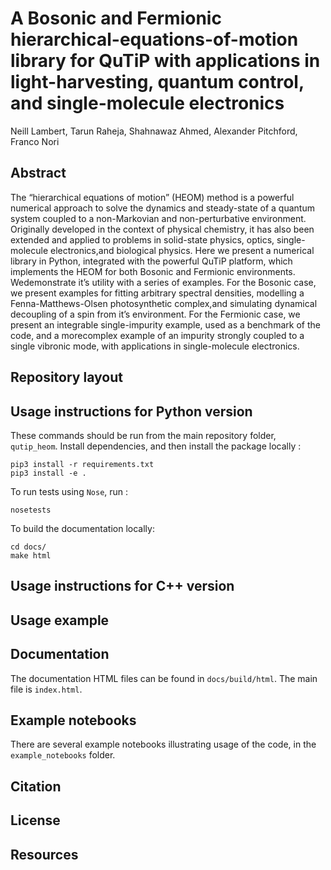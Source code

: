 # A Bosonic and Fermionic hierarchical-equations-of-motion library for QuTiP with applications in light-harvesting, quantum control, and single-molecule electronics

Neill Lambert, Tarun Raheja, Shahnawaz Ahmed, Alexander Pitchford, Franco Nori 

## Abstract

The “hierarchical equations of motion” (HEOM) method is a powerful numerical approach to solve the dynamics and steady-state of a quantum system coupled to a non-Markovian and non-perturbative environment. Originally developed in the context of physical chemistry, it has also been extended and applied to problems in solid-state physics, optics, single-molecule electronics,and biological physics. Here we present a numerical library in Python, integrated with the powerful QuTiP platform, which implements the HEOM for both Bosonic and Fermionic environments. Wedemonstrate it’s utility with a series of examples.  For the Bosonic case, we present examples for fitting arbitrary spectral densities, modelling a Fenna-Matthews-Olsen photosynthetic complex,and simulating dynamical decoupling of a spin from it’s environment.  For the Fermionic case, we present an integrable single-impurity example, used as a benchmark of the code, and a morecomplex example of an impurity strongly coupled to a single vibronic mode, with applications in single-molecule electronics.

## Repository layout

## Usage instructions for Python version

These commands should be run from the main repository folder, `qutip_heom`.
Install dependencies, and then install the package locally :
```
pip3 install -r requirements.txt
pip3 install -e .
```
To run tests using `Nose`, run :
```
nosetests
```
To build the documentation locally:
```
cd docs/
make html
```
## Usage instructions for C++ version

## Usage example

## Documentation

The documentation HTML files can be found in `docs/build/html`. The main file is `index.html`.

## Example notebooks

There are several example notebooks illustrating usage of the code, in the `example_notebooks` folder.

## Citation

## License

## Resources
